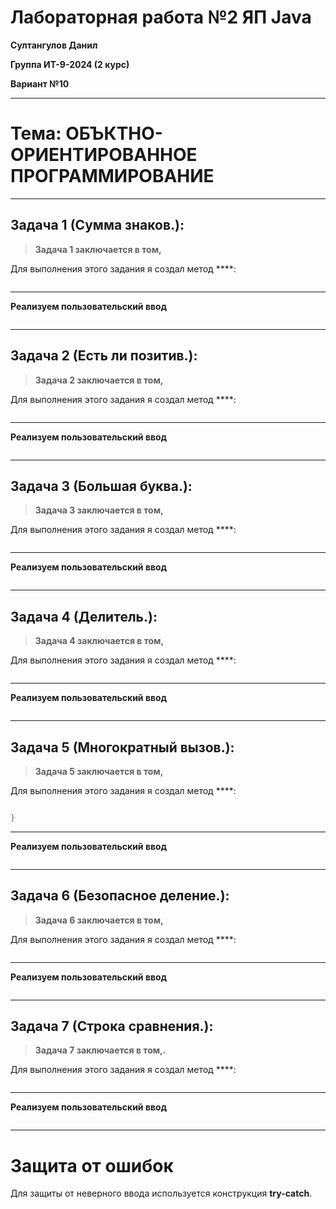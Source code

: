 # Лабораторная работа №2 ЯП Java
**Султангулов Данил**

**Группа ИТ-9-2024 (2 курс)**

**Вариант №10**

---

# Тема: ОБЪКТНО-ОРИЕНТИРОВАННОЕ ПРОГРАММИРОВАНИЕ

---

## Задача 1 (Сумма знаков.):
> **Задача 1 заключается в том,**

Для выполнения этого задания я создал метод ****:
```java

```
---
**Реализуем пользовательский ввод**
```java

```

---

## Задача 2 (Есть ли позитив.):
> **Задача 2 заключается в том,**

Для выполнения этого задания я создал метод ****:
```java

```

---

**Реализуем пользовательский ввод**
```java

```

---

## Задача 3 (Большая буква.):
> **Задача 3 заключается в том,**

Для выполнения этого задания я создал метод ****:
```java

```

---
**Реализуем пользовательский ввод**
```java

```
---

## Задача 4 (Делитель.):
> **Задача 4 заключается в том,**

Для выполнения этого задания я создал метод ****:
```java

```

---
**Реализуем пользовательский ввод**
```java

```
---

## Задача 5 (Многократный вызов.):
> **Задача 5 заключается в том,**

Для выполнения этого задания я создал метод ****:
```java

}
```
---
**Реализуем пользовательский ввод**
```java

```
---


## Задача 6 (Безопасное деление.):
> **Задача 6 заключается в том,**

Для выполнения этого задания я создал метод ****:
```java

```

---
**Реализуем пользовательский ввод**
```java

```
---

## Задача 7 (Строка сравнения.):
> **Задача 7 заключается в том,.**

Для выполнения этого задания я создал метод ****:
```java

```

---
**Реализуем пользовательский ввод**
```java

```
---

# Защита от ошибок
Для защиты от неверного ввода используется конструкция **try-catch**.
